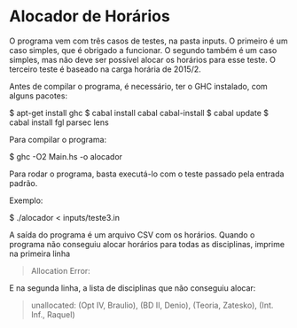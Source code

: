 # Alocador de Horários


O programa vem com três casos de testes, na pasta inputs. 
O primeiro é um caso simples, que é obrigado a funcionar.
O segundo também é um caso simples, mas não deve ser possível alocar os horários para esse teste.
O terceiro teste é baseado na carga horária de 2015/2.

Antes de compilar o programa, é necessário, ter o GHC instalado, com alguns pacotes:

$ apt-get install ghc
$ cabal install cabal cabal-install
$ cabal update
$ cabal install fgl parsec lens


Para compilar o programa:

$ ghc -O2 Main.hs -o alocador

Para rodar o programa, basta executá-lo com o teste passado pela entrada padrão.

Exemplo:

$ ./alocador < inputs/teste3.in


A saída do programa é um arquivo CSV com os horários.
Quando o programa não conseguiu alocar horários para todas as disciplinas, imprime na primeira linha

> Allocation Error:

E na segunda linha, a lista de disciplinas que não conseguiu alocar:

> unallocated: (Opt IV, Braulio), (BD II, Denio), (Teoria, Zatesko), (Int. Inf., Raquel)



